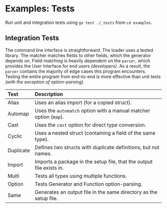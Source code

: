# Examples: Tests

Run unit and integration tests using `go test ./_tests` from `cd examples`.

## Integration Tests

The command line interface is straightforward. The loader uses a tested library. The matcher matches fields to other fields, which the generator depends on. Field-matching is heavily dependent on the `parser`, which provides the User Interface for end users _(developers)_. As a result, the `parser` contains the majority of edge cases this program encounters. Testing the entire program from end-to-end is more effective than unit tests _(with the exception of option-parsing)_.

| Test      | Description                                                          |
| :-------- | :------------------------------------------------------------------- |
| Alias     | Uses an alias import (for a copied struct).                          |
| Automap   | Uses the `automatch` option with a manual matcher option (`map`).    |
| Cast      | Uses the `cast` option for direct type conversion.                   |
| Cyclic    | Uses a nested struct (containing a field of the same type).          |
| Duplicate | Defines two structs with duplicate definitions, but not names.       |
| Import    | Imports a package in the setup file, that the output file exists in. |
| Multi     | Tests all types using multiple functions.                            |
| Option    | Tests Generator and Function option-parsing.                         |
| Same      | Generates an output file in the same directory as the setup file.    |

